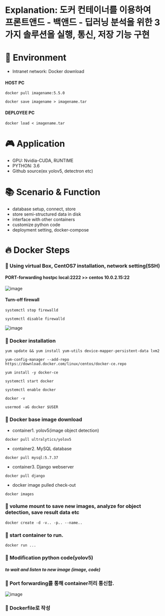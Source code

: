 # Explanation: 도커 컨테이너를 이용하여 프론트앤드 - 백앤드 - 딥러닝 분석을 위한 3가지 솔루션을 실행, 통신, 저장 기능 구현 

# 🚀 Environment
  - Intranet network: Docker download		
  #### HOST PC
  <pre><code>docker pull imagename:5.5.0</code></pre>
  <pre><code>docker save imagename > imagename.tar</code></pre>
  
  #### DEPLOYEE PC
  <pre><code>docker load < imagename.tar</code></pre>
  
# 🎮 Application
  - GPU: Nvidia-CUDA, RUNTIME
  - PYTHON: 3.6
  - Github source(ex yolov5, detectron etc)

# 📚 Scenario & Function
  - database setup, connect, store
  - store semi-structured data in disk
  - interface with other containers
  - customize python code
  - deployment setting, docker-compose

# 🔥 Docker Steps
### 📌 Using virtual Box, CentOS7 installation, network setting(SSH)

  #### PORT-forwarding hostpc local:2222 >> centos 10.0.2.15:22
  
![image](https://user-images.githubusercontent.com/66240947/155874795-1537b86f-c3a5-4e26-8d96-275b15be26df.png)
 
 #### Turn-off firewall
 <pre><code>systemctl stop firewalld</code></pre>
 <pre><code>systemctl disable firewalld</code></pre>
  
![image](https://user-images.githubusercontent.com/66240947/155875640-decd4030-89ea-4a47-b3fc-b42633cd4af1.png)

### 📌 Docker installation
  <pre><code>yum update && yum install yum-utils device-mapper-persistent-data lvm2</code></pre>
  <pre><code>yum-config-manager --add-repo https://download.docker.com/linux/centos/docker-ce.repo</code></pre>
  <pre><code>yum install -y docker-ce</code></pre>
  <pre><code>systemctl start docker</code></pre>
  <pre><code>systemctl enable docker</code></pre>
  <pre><code>docker -v</code></pre>
  <pre><code>usermod -aG docker $USER</code></pre>
  
### 📌 Docker base image download
  - container1. yolov5(image object detection)
  <pre><code>docker pull ultralytics/yolov5</code></pre>
  
  - container2. MySQL database
  <pre><code>docker pull mysql:5.7.37</code></pre>
  
  - container3. Django webserver
  <pre><code>docker pull django</code></pre>
  
  - docker image pulled check-out
  <pre><code>docker images</code></pre>
  
### 📌 volume mount to save new images, analyze for object detection, save result data etc
  <pre><code>docker create -d -v.. -p.. --name.. </code></pre>

### 📌 start container to run.
  <pre><code>docker run ... </code></pre>

### 📌 Modification python code(yolov5)
  ##### to wait and listen to new image (image, code)
  
### 📌 Port forwarding를 통해 container끼리 통신함. 
![image](https://user-images.githubusercontent.com/66240947/155876646-af205618-a7fd-4734-a16e-cc5b094a5518.png)

### 📌 Dockerfile로 작성
